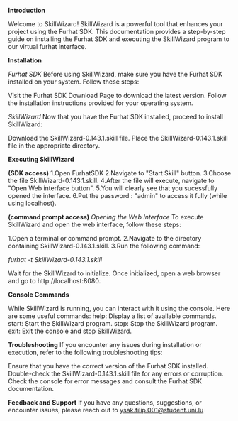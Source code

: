 __Introduction__

Welcome to SkillWizard! SkillWizard is a powerful tool that enhances your project using the Furhat SDK. This documentation provides a step-by-step guide on installing the Furhat SDK and executing the SkillWizard program to our virtual furhat interface.

__Installation__

_Furhat SDK_
Before using SkillWizard, make sure you have the Furhat SDK installed on your system. Follow these steps:

Visit the Furhat SDK Download Page to download the latest version.
Follow the installation instructions provided for your operating system.

_SkillWizard_
Now that you have the Furhat SDK installed, proceed to install SkillWizard:

Download the SkillWizard-0.143.1.skill file.
Place the SkillWizard-0.143.1.skill file in the appropriate directory.


__Executing SkillWizard__

__(SDK access)__
1.Open FurhatSDK
2.Navigate to "Start Skill" button.
3.Choose the file SkillWizard-0.143.1.skill.
4.After the file will execute, navigate to "Open Web interface button".
5.You will clearly see that you sucessfully opened the interface.
6.Put the password : "admin" to access it fully (while using localhost).

__(command prompt access)__
_Opening the Web Interface_
To execute SkillWizard and open the web interface, follow these steps:

1.Open a terminal or command prompt.
2.Navigate to the directory containing SkillWizard-0.143.1.skill.
3.Run the following command:

_furhat -t SkillWizard-0.143.1.skill_


Wait for the SkillWizard to initialize. Once initialized, open a web browser and go to http://localhost:8080.

__Console Commands__

While SkillWizard is running, you can interact with it using the console. Here are some useful commands:
help: Display a list of available commands.
start: Start the SkillWizard program.
stop: Stop the SkillWizard program.
exit: Exit the console and stop SkillWizard.

__Troubleshooting__
If you encounter any issues during installation or execution, refer to the following troubleshooting tips:

Ensure that you have the correct version of the Furhat SDK installed.
Double-check the SkillWizard-0.143.1.skill file for any errors or corruption.
Check the console for error messages and consult the Furhat SDK documentation.

__Feedback and Support__
If you have any questions, suggestions, or encounter issues, please reach out to ysak.filip.001@student.uni.lu
